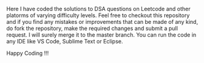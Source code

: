 Here I have coded the solutions to DSA questions on Leetcode and other platorms of varying difficulty levels. Feel free to checkout this repository and if you find any mistakes or improvements that can be made of any kind, do fork the repository, make the required changes and submit a pull request. I will surely merge it to the master branch.
You can run the code in any IDE like VS Code, Sublime Text or Eclipse.

Happy Coding !!!
